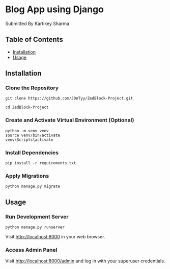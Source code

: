 <h1>Blog App using Django</h1>

<p>Submitted By Kartikey Sharma</p>

<h2>Table of Contents</h2>

<ul>
<li><a href="#installation">Installation</a></li>
<li><a href="#usage">Usage</a></li>
</ul>

<h2 id="installation">Installation</h2>

<h3>Clone the Repository</h3>

<pre><code>git clone https://github.com/J0nTyy/ZedBlock-Project.git</code></pre>
<pre><code>cd ZedBlock-Project</code></pre>
<h3>Create and Activate Virtual Environment (Optional)</h3>

<pre><code>python -m venv venv
source venv/bin/activate  <!-- On macOS/Linux -->
venv\Scripts\activate  <!-- On Windows -->
</code></pre>

<h3>Install Dependencies</h3>

<pre><code>pip install -r requirements.txt
</code></pre>

<h3>Apply Migrations</h3>

<pre><code>python manage.py migrate
</code></pre>

<h2 id="usage">Usage</h2>

<h3>Run Development Server</h3>

<pre><code>python manage.py runserver
</code></pre>

<p>Visit <a href="http://localhost:8000">http://localhost:8000</a> in your web browser.</p>


<h3>Access Admin Panel</h3>

<p>Visit <a href="http://localhost:8000/admin">http://localhost:8000/admin</a> and log in with your superuser credentials.</p>
